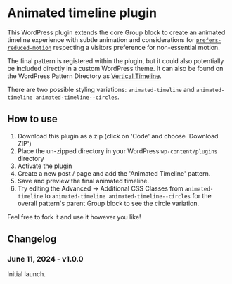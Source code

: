 # Animated timeline plugin

This WordPress plugin extends the core Group block to create an animated timeline experience with subtle animation and considerations for [`prefers-reduced-motion`](https://developer.mozilla.org/en-US/docs/Web/CSS/@media/prefers-reduced-motion) respecting a visitors preference for non-essential motion.

The final pattern is registered within the plugin, but it could also potentially be included directly in a custom WordPress theme. It can also be found on the WordPress Pattern Directory as [Vertical Timeline](https://wordpress.org/patterns/pattern/vertical-timeline/).

There are two possible styling variations: `animated-timeline` and `animated-timeline animated-timeline--circles`.

## How to use

1. Download this plugin as a zip (click on 'Code' and choose 'Download ZIP')
2. Place the un-zipped directory in your WordPress `wp-content/plugins` directory
3. Activate the plugin
4. Create a new post / page and add the 'Animated Timeline' pattern.
5. Save and preview the final animated timeline.
6. Try editing the Advanced -> Additional CSS Classes from `animated-timeline` to `animated-timeline animated-timeline--circles` for the overall pattern's parent Group block to see the circle variation.

Feel free to fork it and use it however you like!

## Changelog

### June 11, 2024 - v1.0.0

Initial launch.
